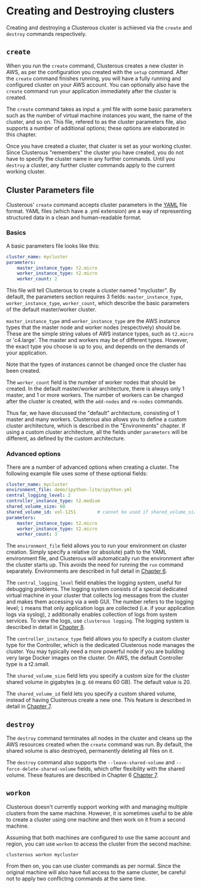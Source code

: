 # Creating and Destroying clusters

Creating and destroying a Clusterous cluster is achieved via the `create` and `destroy` commands respectively. 

## `create`
When you run the `create` command, Clusterous creates a new cluster in AWS, as per the configuration you created with the `setup` command. After the `create` command finishes running, you will have a fully running and configured cluster on your AWS account. You can optionally also have the `create` command run your application immediately after the cluster is created.

The `create` command takes as input a .yml file with some basic parameters such as the number of virtual machine instances you want, the name of the cluster, and so on. This file, refered to as the cluster parameters file, also supports a number of additional options; these options are elaborated in this chapter.

Once you have created a cluster, that cluster is set as your working cluster. Since Clusterous "remembers" the cluster you have created, you do not have to specify the cluster name in any further commands. Until you `destroy` a cluster, any further cluster commands apply to the current working cluster.

## Cluster Parameters file
Clusterous' `create` command accepts cluster parameters in the [YAML](https://en.wikipedia.org/wiki/YAML) file format. YAML files (which have a .yml extension) are a way of representing structured data in a clean and human-readable format.

### Basics

A basic parameters file looks like this:

```yaml
cluster_name: mycluster
parameters:
    master_instance_type: t2.micro
    worker_instance_type: t2.micro
    worker_count: 2
```

This file will tell Clusterous to create a cluster named "mycluster". By default, the parameters section requires 3 fields: `master_instance_type`, `worker_instance_type`, `worker_count`, which describe the basic parameters of the default master/worker cluster.

`master_instance_type` and `worker_instance_type` are the AWS instance types that the master node and worker nodes (respectively) should be. These are the simple string values of AWS instance types, such as `t2.micro` or 'c4.large'. The master and workers may be of different types. However, the exact type you choose is up to you, and depends on the demands of your application.

Note that the types of instances cannot be changed once the cluster has been created.

The `worker_count` field is the number of worker nodes that should be created. In the default master/worker architecture, there is always only 1 master, and 1 or more workers. The number of workers can be changed after the cluster is created, with the `add-nodes` and `rm-nodes` commands.

Thus far, we have discussed the "default" architecture, consisting of 1 master and many workers. Clusterous also allows you to define a custom cluster architecture, which is described in the "Environments" chapter. If using a custom cluster architecture, all the fields under `parameters` will be different, as defined by the custom architecture.

### Advanced options
There are a number of advanced options when creating a cluster. The following example file uses some of these optional fields:

```yaml
cluster_name: mycluster
environment_file: demo/ipython-lite/ipython.yml
central_logging_level: 2
controller_instance_type: t2.medium
shared_volume_size: 60
shared_volume_id: vol-1251        # cannot be used if shared_volume_size is used
parameters:
    master_instance_type: t2.micro
    worker_instance_type: t2.micro
    worker_count: 3
```

The `environment_file` field allows you to run your environment on cluster creation. Simply specify a relative (or absolute) path to the YAML environment file, and Clusterous will automatically run the environment after the cluster starts up. This avoids the need for running the `run` command separately. Environments are described in full detail in [Chapter 6](06_Environments.md).

The `central_logging_level` field enables the logging system, useful for debugging problems. The logging system consists of a special dedicated virtual machine in your cluster that collects log messages from the cluster and makes them accessing via a web GUI. The number refers to the logging level; `1` means that only application logs are collected (i.e. if your application logs via syslog), `2` additionally enables collection of logs from system services. To view the logs, use `clusterous logging`. The logging system is described in detail in [Chapter 8](08_Central_logging.md).

The `controller_instance_type` field allows you to specify a custom cluster type for the Controller, which is the dedicated Clusterous node manages the cluster. You may typically need a more powerful node if you are building very large Docker images on the cluster. On AWS, the default Controller type is a t2.small.

The `shared_volume_size` field lets you specify a custom size for the cluster shared volume in gigabytes (e.g. `60` means 60 GB). The default value is 20.

The `shared_volume_id` field lets you specify a custom shared volume, instead of having Clusterous create a new one. This feature is described in detail in [Chapter 7](07_Shared_volume.md).

## `destroy`
The `destroy` command terminates all nodes in the cluster and cleans up the AWS resources created when the `create` command was run. By default, the shared volume is also destroyed, permanently deleting all files on it.

The `destroy` command also supports the `--leave-shared-volume` and `--force-delete-shared-volume` fields, which offer flexibility with the shared volume. These features are described in Chapter 6 [Chapter 7](07_Shared_volume.md).

## `workon`
Clusterous doesn't currently support working with and managing multiple clusters from the same machine. However, it is sometimes useful to be able to create a cluster using one machine and then work on it from a second machine.

Assuming that both machines are configured to use the same account and region, you can use `workon` to access the cluster from the second machine:

    clusterous workon mycluster

From then on, you can use cluster commands as per normal. Since the original machine will also have full access to the same cluster, be careful not to apply two conflicting commands at the same time.